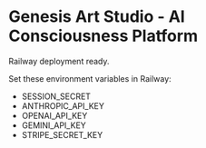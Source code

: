 # Genesis Art Studio - AI Consciousness Platform

Railway deployment ready.

Set these environment variables in Railway:
- SESSION_SECRET
- ANTHROPIC_API_KEY
- OPENAI_API_KEY
- GEMINI_API_KEY
- STRIPE_SECRET_KEY